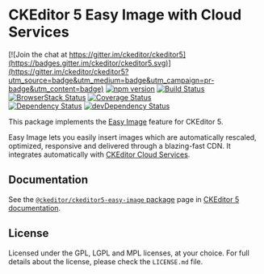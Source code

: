 CKEditor 5 Easy Image with Cloud Services
=========================================

[![Join the chat at https://gitter.im/ckeditor/ckeditor5](https://badges.gitter.im/ckeditor/ckeditor5.svg)](https://gitter.im/ckeditor/ckeditor5?utm_source=badge&utm_medium=badge&utm_campaign=pr-badge&utm_content=badge)
[![npm version](https://badge.fury.io/js/%40ckeditor%2Fckeditor5-easy-image.svg)](https://www.npmjs.com/package/@ckeditor/ckeditor5-easy-image)
[![Build Status](https://travis-ci.org/ckeditor/ckeditor5-easy-image.svg?branch=master)](https://travis-ci.org/ckeditor/ckeditor5-easy-image)
[![BrowserStack Status](https://www.browserstack.com/automate/badge.svg?badge_key=d3hvenZqQVZERFQ5d09FWXdyT0ozVXhLaVltRFRjTTUyZGpvQWNmWVhUUT0tLUZqNlJ1YWRUd0RvdEVOaEptM1B2Q0E9PQ==--c9d3dee40b9b4471ff3fb516d9ecf8d09292c7e0)](https://www.browserstack.com/automate/public-build/d3hvenZqQVZERFQ5d09FWXdyT0ozVXhLaVltRFRjTTUyZGpvQWNmWVhUUT0tLUZqNlJ1YWRUd0RvdEVOaEptM1B2Q0E9PQ==--c9d3dee40b9b4471ff3fb516d9ecf8d09292c7e0)
[![Coverage Status](https://coveralls.io/repos/github/ckeditor/ckeditor5-easy-image/badge.svg?branch=master)](https://coveralls.io/github/ckeditor/ckeditor5-easy-image?branch=master)
<br>
[![Dependency Status](https://david-dm.org/ckeditor/ckeditor5-easy-image/status.svg)](https://david-dm.org/ckeditor/ckeditor5-easy-image)
[![devDependency Status](https://david-dm.org/ckeditor/ckeditor5-easy-image/dev-status.svg)](https://david-dm.org/ckeditor/ckeditor5-easy-image?type=dev)

This package implements the [Easy Image](https://docs.ckeditor.com/ckeditor5/latest/features/image.html#image-upload) feature for CKEditor 5.

Easy Image lets you easily insert images which are automatically rescaled, optimized, responsive and delivered through a blazing-fast CDN. It integrates automatically with [CKEditor Cloud Services](https://ckeditor.com/ckeditor-cloud-services/).

## Documentation

See the [`@ckeditor/ckeditor5-easy-image` package](https://docs.ckeditor.com/ckeditor5/latest/api/easy-image.html) page in [CKEditor 5 documentation](https://docs.ckeditor.com/ckeditor5/latest/).

## License

Licensed under the GPL, LGPL and MPL licenses, at your choice. For full details about the license, please check the `LICENSE.md` file.
